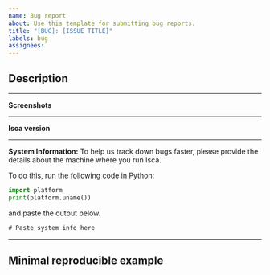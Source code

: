 ```yaml
---
name: Bug report
about: Use this template for submitting bug reports.
title: "[BUG]: [ISSUE TITLE]"
labels: bug
assignees:
---
```


<!--
Thank you for taking the time to create an issue for your topic/question.
This issue provides a permanent record for others with similar questions
to gain insight at a later date - your contributions here are significant
to the community and much appreciated!

Please always remember to be courteous to others posting on this forum as
we are all here voluntarily to help others use Isca.

NOTE:
Isca team members are all full-time research scientists, so while we are very happy to provide
some support, response times may vary. If you need in-depth support, then we may suggest that one
 of us becomes a co-author on your next paper by providing long-term support on the issue.
-->

<!--
Please be sure to add an informative title to this issue
-->

## Description
<!--
Fill out a concise description of your topic/question in this section.
Feel free to post your code here using Markdown formatting
-->

-----
**Screenshots**
<!--
If applicable, add screenshots to help explain your problem.
-->

-----
**Isca version**
<!--
Please provide here your recent commit ID and tell us if you are working off your own fork or just
using the main Execlim verion.
-->

-----
**System Information:**
To help us track down bugs faster, please provide the details about the machine where you run Isca.

To do this, run the following code in Python:
```py
import platform
print(platform.uname())
```
and paste the output below.
```txt
# Paste system info here

```
-----
## Minimal reproducible example
<!--
It greatly helps us address your question if you have example data or script for us to work with.
-->

